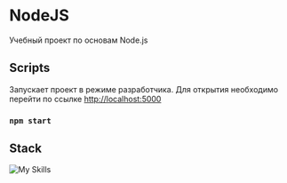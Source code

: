 # NodeJS

Учебный проект по основам Node.js

## Scripts

Запускает проект в режиме разработчика. Для открытия необходимо перейти по ссылке [http://localhost:5000](http://localhost:5000)

### `npm start`

## Stack

![My Skills](https://skillicons.dev/icons?i=nodejs,js)
